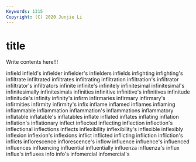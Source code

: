 ```yaml
---
Keywords: 1315
Copyright: (C) 2020 Junjie Li
---
```


# title

Write contents here!!!
 
infield 
infield's 
infielder 
infielder's 
infielders 
infields 
infighting 
infighting's
infiltrate 
infiltrated 
infiltrates 
infiltrating 
infiltration 
infiltration's 
infiltrator 
infiltrator's 
infiltrators 
infinite
infinite's 
infinitely 
infinitesimal 
infinitesimal's 
infinitesimally 
infinitesimals 
infinities 
infinitive 
infinitive's 
infinitives
infinitude 
infinitude's 
infinity 
infinity's 
infirm 
infirmaries 
infirmary 
infirmary's 
infirmities 
infirmity
infirmity's 
infix 
inflame 
inflamed 
inflames 
inflaming 
inflammable 
inflammation 
inflammation's 
inflammations
inflammatory 
inflatable 
inflatable's 
inflatables 
inflate 
inflated 
inflates 
inflating 
inflation 
inflation's
inflationary 
inflect 
inflected 
inflecting 
inflection 
inflection's 
inflectional 
inflections 
inflects 
inflexibility
inflexibility's 
inflexible 
inflexibly 
inflexion 
inflexion's 
inflexions 
inflict 
inflicted 
inflicting 
infliction
infliction's 
inflicts 
inflorescence 
inflorescence's 
inflow 
influence 
influence's 
influenced 
influences 
influencing
influential 
influentially 
influenza 
influenza's 
influx 
influx's 
influxes 
info 
info's 
infomercial
infomercial's 
